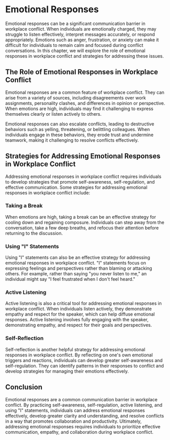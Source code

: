 # Emotional Responses

Emotional responses can be a significant communication barrier in workplace conflict. When individuals are emotionally charged, they may struggle to listen effectively, interpret messages accurately, or respond appropriately. Emotions such as anger, frustration, or anxiety can make it difficult for individuals to remain calm and focused during conflict conversations. In this chapter, we will explore the role of emotional responses in workplace conflict and strategies for addressing these issues.

## The Role of Emotional Responses in Workplace Conflict

Emotional responses are a common feature of workplace conflict. They can arise from a variety of sources, including disagreements over work assignments, personality clashes, and differences in opinion or perspective. When emotions are high, individuals may find it challenging to express themselves clearly or listen actively to others.

Emotional responses can also escalate conflicts, leading to destructive behaviors such as yelling, threatening, or belittling colleagues. When individuals engage in these behaviors, they erode trust and undermine teamwork, making it challenging to resolve conflicts effectively.

## Strategies for Addressing Emotional Responses in Workplace Conflict

Addressing emotional responses in workplace conflict requires individuals to develop strategies that promote self-awareness, self-regulation, and effective communication. Some strategies for addressing emotional responses in workplace conflict include:

### Taking a Break

When emotions are high, taking a break can be an effective strategy for cooling down and regaining composure. Individuals can step away from the conversation, take a few deep breaths, and refocus their attention before returning to the discussion.

### Using "I" Statements

Using "I" statements can also be an effective strategy for addressing emotional responses in workplace conflict. "I" statements focus on expressing feelings and perspectives rather than blaming or attacking others. For example, rather than saying "you never listen to me," an individual might say "I feel frustrated when I don't feel heard."

### Active Listening

Active listening is also a critical tool for addressing emotional responses in workplace conflict. When individuals listen actively, they demonstrate empathy and respect for the speaker, which can help diffuse emotional responses. Active listening involves fully engaging with the speaker, demonstrating empathy, and respect for their goals and perspectives.

### Self-Reflection

Self-reflection is another helpful strategy for addressing emotional responses in workplace conflict. By reflecting on one's own emotional triggers and reactions, individuals can develop greater self-awareness and self-regulation. They can identify patterns in their responses to conflict and develop strategies for managing their emotions effectively.

## Conclusion

Emotional responses are a common communication barrier in workplace conflict. By practicing self-awareness, self-regulation, active listening, and using "I" statements, individuals can address emotional responses effectively, develop greater clarity and understanding, and resolve conflicts in a way that promotes collaboration and productivity. Ultimately, addressing emotional responses requires individuals to prioritize effective communication, empathy, and collaboration during workplace conflict.
